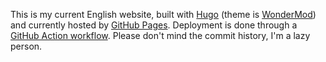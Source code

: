 This is my current English website, built with [Hugo](https://gohugo.io/) (theme is [WonderMod](https://github.com/Wonderfall/hugo-WonderMod)) and currently hosted by [GitHub Pages](https://pages.github.com/). Deployment is done through a [GitHub Action workflow](https://github.com/Wonderfall/wonderfall.github.io/tree/main/.github/workflows). Please don't mind the commit history, I'm a lazy person.
